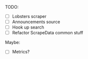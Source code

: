 TODO:

 - [ ] Lobsters scraper
 - [ ] Announcements source
 - [ ] Hook up search
 - [ ] Refactor ScrapeData common stuff

Maybe:
 - [ ] Metrics?